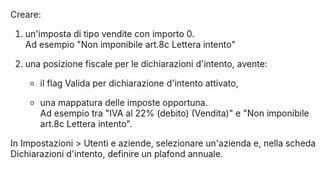 Creare:

1.  un'imposta di tipo vendite con importo 0.  
    Ad esempio "Non imponibile art.8c Lettera intento"

2.  una posizione fiscale per le dichiarazioni d'intento, avente:
    - il flag Valida per dichiarazione d'intento attivato,

    - una mappatura delle imposte opportuna.  
      Ad esempio tra "IVA al 22% (debito) (Vendita)" e "Non imponibile
      art.8c Lettera intento".

In Impostazioni \> Utenti e aziende, selezionare un'azienda e, nella
scheda Dichiarazioni d'intento, definire un plafond annuale.
